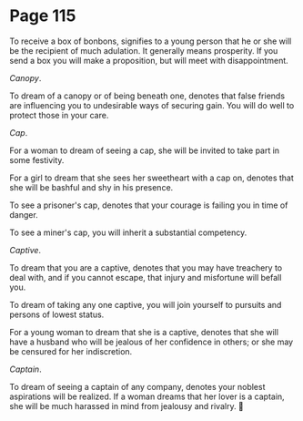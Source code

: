 # Page 115
To receive a box of bonbons, signifies to a young person
that he or she will be the recipient of much adulation.
It generally means prosperity. If you send a box you will make
a proposition, but will meet with disappointment.


_Canopy_.


To dream of a canopy or of being beneath one, denotes that false
friends are influencing you to undesirable ways of securing gain.
You will do well to protect those in your care.


_Cap_.


For a woman to dream of seeing a cap, she will be invited to take
part in some festivity.


For a girl to dream that she sees her sweetheart with a cap on,
denotes that she will be bashful and shy in his presence.


To see a prisoner's cap, denotes that your courage is failing
you in time of danger.


To see a miner's cap, you will inherit a substantial competency.


_Captive_.


To dream that you are a captive, denotes that you may have treachery
to deal with, and if you cannot escape, that injury and misfortune
will befall you.


To dream of taking any one captive, you will join yourself to pursuits
and persons of lowest status.


For a young woman to dream that she is a captive, denotes that she
will have a husband who will be jealous of her confidence in others;
or she may be censured for her indiscretion.


_Captain_.


To dream of seeing a captain of any company, denotes your noblest aspirations
will be realized. If a woman dreams that her lover is a captain, she will
be much harassed in mind from jealousy and rivalry.
